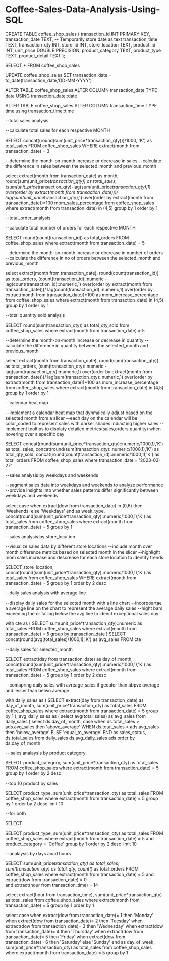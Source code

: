# Coffee-Sales-Data-Analysis-Using-SQL

CREATE TABLE coffee_shop_sales (
    transaction_id INT PRIMARY KEY,
    transaction_date TEXT,  -- Temporarily store date as text
    transaction_time TEXT,
    transaction_qty INT,
    store_id INT,
    store_location TEXT,
    product_id INT,
    unit_price DOUBLE PRECISION,
    product_category TEXT,
    product_type TEXT,
    product_detail TEXT
);

SELECT * FROM coffee_shop_sales

UPDATE coffee_shop_sales
SET transaction_date = to_date(transaction_date,'DD-MM-YYYY')

ALTER TABLE coffee_shop_sales
ALTER COLUMN transaction_date TYPE date USING transaction_date::date


ALTER TABLE coffee_shop_sales
ALTER COLUMN transaction_time TYPE time using transaction_time::time

--total sales analysis

--calculate total sales for each respective MONTH

SELECT
	concat((round(sum(unit_price*transaction_qty)))/1000, 'K') as total_sales
FROM coffee_shop_sales
WHERE
	extract(month from transaction_date) = 3

--determine the month-on-month increase or decrease in sales
--calculate the difference in sales between the selected_month and previous_month

select
	extract(month from transaction_date) as month,
	round(sum(unit_price*transaction_qty)) as total_sales,
	(sum(unit_price*transaction_qty)-lag(sum(unit_price*transaction_qty),1) over(order by extract(month from transaction_date)))/
	lag(sum(unit_price*transaction_qty),1) over(order by extract(month from transaction_date))*100 mom_sales_percentage
from coffee_shop_sales
where
	extract(month from transaction_date) in (4,5)
group by 1
order by 1

--total_order_analysis

--calculate total number of orders for each respective MONTH

SELECT
	round(count(transaction_id)) as total_orders
FROM coffee_shop_sales
where
	extract(month from transaction_date) = 5

--determine the month-on-month increase or decrease in number of orders
--calculate the difference in no of orders between the selected_month and previous_month

select
	extract(month from transaction_date),
	round(count(transaction_id)) as total_orders,
	(count(transaction_id)::numeric - lag(count(transaction_id)::numeric,1) over(order by extract(month from transaction_date)))/
	lag(count(transaction_id)::numeric,1) over(order by extract(month from transaction_date))*100 as mom_increase_percentage
from coffee_shop_sales
where
	extract(month from transaction_date) in (4,5)
group by 1
order by 1

--total quantity sold analysis

SELECT
	round(sum(transaction_qty)) as total_qty_sold
from coffee_shop_sales
where
	extract(month from transaction_date) = 5

--determine the month-on-month increase or decrease in quantity
--calculate the difference in quantity between the selected_month and previous_month

select
	extract(month from transaction_date),
	round(sum(transaction_qty)) as total_orders,
	(sum(transaction_qty)::numeric - lag(sum(transaction_qty)::numeric,1) over(order by extract(month from transaction_date)))/
	lag(sum(transaction_qty)::numeric,1) over(order by extract(month from transaction_date))*100 as mom_increase_percentage
from coffee_shop_sales
where
	extract(month from transaction_date) in (4,5)
group by 1
order by 1

--calendar heat map

--implement a calendar heat map that dynmaically adjust based on the selected month from a slicer
--each day on the calendar will be color_coded to represent sales with darker shades indiacting higher sales
--implement tooltips to displaty detailed metrics(sales,orders,quantity) when hovering over a specific day


SELECT
	concat(round(sum(unit_price*transaction_qty)::numeric/1000,1),'K') as total_sales,
	concat(round(sum(transaction_qty)::numeric/1000,1),'K') as total_qty_sold,
	concat(round(count(transaction_id)::numeric/1000,1),'K') as total_orders
FROM coffee_shop_sales
where
	transaction_date = '2023-03-27'

--sales analysis by weekdays and weekends

--segment sales data into weekdays and weekends to analyze performance
--provide insights into whether sales patterns differ significantly between weekdays and weekends

select
	case
		when extract(dow from transaction_date) in (0,6) then 'Weekends'
		else 'Weekdays'
	end as week_type,
	concat(round(sum(unit_price*transaction_qty)::numeric/1000,1),'K') as total_sales
from coffee_shop_sales
where
	extract(month from transaction_date) = 5
group by 1

--sales analysis by store_location

--visualize sales data by different store locations
--include month over month difference metrics based on selected month in the slicer
--highlight mom sales increase and descrease for each store location to identify trends

SELECT
	store_location,
	concat(round(sum(unit_price*transaction_qty)::numeric/1000,1),'K') as total_sales
from coffee_shop_sales
WHERE
	extract(month from transaction_date) = 5
group by 1
order by 2 desc

--daily sales analysis with average line

--display daily sales for the selected month with a line chart
--incorpoartae a average line on the chart to represent the average daily sales
--hight bars exceeding the or falling below the avg line to idenct exceptional sales day

with cte as
(
SELECT
	sum(unit_price*transaction_qty)::numeric as total_sales
FROM coffee_shop_sales
where
	extract(month from transaction_date) = 5
group by transaction_date
)
SELECT
	concat(round(avg(total_sales)/1000,1),'K') as avg_sales
FROM cte	

--daily sales for selected_month

SELECT
	extract(day from transaction_date) as day_of_month,
	concat(round(sum(unit_price*transaction_qty)::numeric/1000,1),'K') as total_sales
FROM coffee_shop_sales
where
	extract(month from transaction_date) = 5
group by 1
order by 2 desc

--comapring daily sales with avreage_sales if geeater than abpve average and lesser than belwo average

with daily_sales as
(
SELECT
	extract(day from transaction_date) as day_of_month,
	sum(unit_price*transaction_qty) as total_sales
FROM coffee_shop_sales
where
	extract(month from transaction_date) = 5
group by 1
),
avg_daily_sales as
(
select
	avg(total_sales) as avg_sales
from daily_sales
)
select
	ds.day_of_month,
	case
		when ds.total_sales > ads.avg_sales then 'above_average'
		WHEN ds.total_sales < ads.avg_sales then 'below_average'
		ELSE 'equal_to_average'
	END as sales_status,
	ds.total_sales
from daily_sales ds,avg_daily_sales ads
order by ds.day_of_month


-- sales analaysis by product category

SELECT
	product_category,
	sum(unit_price*transaction_qty) as total_sales
FROM coffee_shop_sales
where
	extract(month from transaction_date) = 5
group by 1
order by 2 desc


--top 10 product by sales

SELECT
	product_type,
	sum(unit_price*transaction_qty) as total_sales
FROM coffee_shop_sales
where
	extract(month from transaction_date) = 5
group by 1
order by 2 desc
limit 10

--for both

SELECT

SELECT
	product_type,
	sum(unit_price*transaction_qty) as total_sales
FROM coffee_shop_sales
where
	extract(month from transaction_date) = 5 and product_category = 'Coffee'
group by 1
order by 2 desc
limit 10


--analaysis by days anad hours

SELECT
	sum(unit_price*transaction_qty) as total_sales,
	sum(transaction_qty) as total_qty,
	count(*) as total_orders
FROM coffee_shop_sales
where
	extract(month from transaction_date) = 5
	and
	extract(dow from transaction_date) = 0	
	and
	extract(hour from transaction_time) = 14


select
	extract(hour from transaction_time),
	sum(unit_price*transaction_qty) as total_sales
from coffee_shop_sales
where
	extract(month from transaction_date) = 5
group by 1
order by 1


select
	case
		when extract(dow from transaction_date)= 1 then 'Monday'
		when extract(dow from transaction_date)= 2 then 'Tuesday'
		when extract(dow from transaction_date)= 3 then 'Wednesday'
		when extract(dow from transaction_date)= 4 then 'Thursday'
		when extract(dow from transaction_date)= 5 then 'Friday'
		when extract(dow from transaction_date)= 6 then 'Saturday'
		else 'Sunday'
	end as day_of_week,
	sum(unit_price*transaction_qty) as total_sales
from coffee_shop_sales
where
	extract(month from transaction_date) = 5 
group by 1
